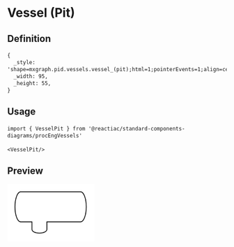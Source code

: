 # Vessel (Pit)

## Definition

```
{
  _style: 'shape=mxgraph.pid.vessels.vessel_(pit);html=1;pointerEvents=1;align=center;verticalLabelPosition=bottom;verticalAlign=top;dashed=0;',
  _width: 95,
  _height: 55,
}
```

## Usage

```
import { VesselPit } from '@reactiac/standard-components-diagrams/procEngVessels'

<VesselPit/>
```

## Preview

<img src="./vessel-pit.png" width="200"/>
